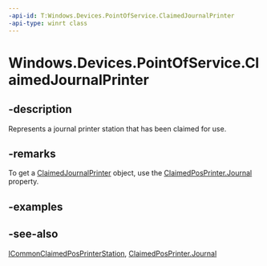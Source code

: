 ----api-id: T:Windows.Devices.PointOfService.ClaimedJournalPrinter
-api-type: winrt class
---<!-- Class syntax.public class ClaimedJournalPrinter : Windows.Devices.PointOfService.IClaimedJournalPrinter, Windows.Devices.PointOfService.ICommonClaimedPosPrinterStation--># Windows.Devices.PointOfService.ClaimedJournalPrinter## -descriptionRepresents a journal printer station that has been claimed for use.## -remarksTo get a [ClaimedJournalPrinter](claimedjournalprinter.md) object, use the [ClaimedPosPrinter.Journal](claimedposprinter_journal.md) property.## -examples## -see-also[ICommonClaimedPosPrinterStation](icommonclaimedposprinterstation.md), [ClaimedPosPrinter.Journal](claimedposprinter_journal.md)